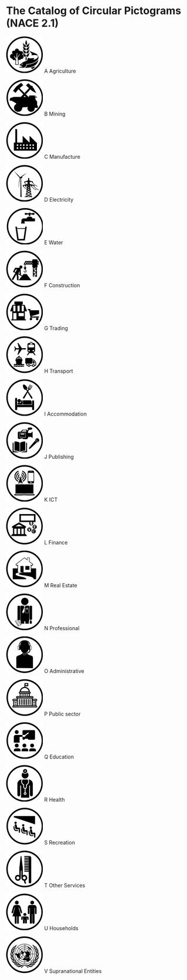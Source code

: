 # The Catalog of Circular Pictograms (NACE 2.1)

![A_Agriculture](A_Agriculture.svg) A Agriculture

![B_Mining](B_Mining.svg) B Mining

![C_Manufacture](C_Manufacture.svg) C Manufacture

![D_Electricity](D_Electricity.svg) D Electricity

![E_Water](E_Water.svg) E Water

![F_Construction](F_Construction.svg) F Construction

![G_Trading](G_Trading.svg) G Trading

![H Transport](H_Transport.svg) H Transport

![I_Accommodation](I_Accommodation.svg) I Accommodation

![J_Publishing](J_Publishing.svg) J Publishing

![K_ICT](K_ICT.svg) K ICT

![L_Finance](L_Finance.svg) L Finance

![M_RealEstate](M_RealEstate.svg) M Real Estate

![N_Professional](N_Professional.svg) N Professional

![O_Administrative](O_Administrative.svg) O Administrative

![P_PublicSector](P_PublicSector.svg) P Public sector

![Q_Education](Q_Education.svg) Q Education

![R_Health](R_Health.svg) R Health

![S_Recreation](S_Recreation.svg) S Recreation

![T_OtherServices](T_OtherServices.svg) T Other Services

![U_Households](U_Households.svg) U Households

![V_NGO](V_NGO.svg) V Supranational Entities